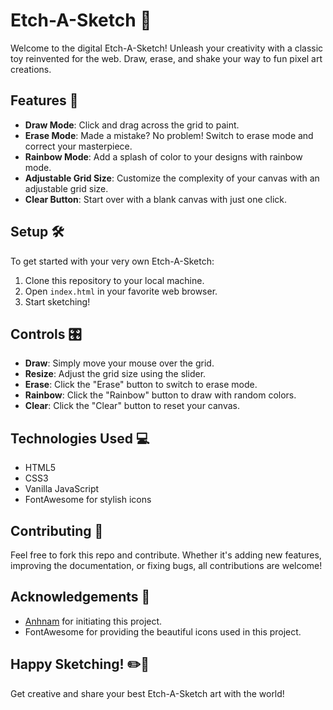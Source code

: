 # Etch-A-Sketch 🎨

Welcome to the digital Etch-A-Sketch! Unleash your creativity with a classic toy reinvented for the web. Draw, erase, and shake your way to fun pixel art creations.

## Features 🚀

- **Draw Mode**: Click and drag across the grid to paint.
- **Erase Mode**: Made a mistake? No problem! Switch to erase mode and correct your masterpiece.
- **Rainbow Mode**: Add a splash of color to your designs with rainbow mode.
- **Adjustable Grid Size**: Customize the complexity of your canvas with an adjustable grid size.
- **Clear Button**: Start over with a blank canvas with just one click.

## Setup 🛠

To get started with your very own Etch-A-Sketch:

1. Clone this repository to your local machine.
2. Open `index.html` in your favorite web browser.
3. Start sketching!

## Controls 🎛

- **Draw**: Simply move your mouse over the grid.
- **Resize**: Adjust the grid size using the slider.
- **Erase**: Click the "Erase" button to switch to erase mode.
- **Rainbow**: Click the "Rainbow" button to draw with random colors.
- **Clear**: Click the "Clear" button to reset your canvas.

## Technologies Used 💻

- HTML5
- CSS3
- Vanilla JavaScript
- FontAwesome for stylish icons

## Contributing 🤝

Feel free to fork this repo and contribute. Whether it's adding new features, improving the documentation, or fixing bugs, all contributions are welcome!

## Acknowledgements 🙏

- [Anhnam](https://github.com/anlegi)  for initiating this project.
- FontAwesome for providing the beautiful icons used in this project.

## Happy Sketching! ✏️🌈

Get creative and share your best Etch-A-Sketch art with the world!
